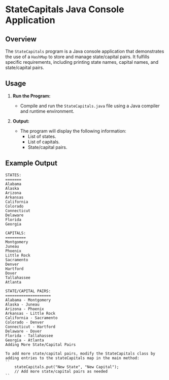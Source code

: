 # StateCapitals Java Console Application

## Overview

The `StateCapitals` program is a Java console application that demonstrates the use of a `HashMap` to store and manage state/capital pairs. It fulfills specific requirements, including printing state names, capital names, and state/capital pairs.

## Usage

1. **Run the Program:**
    - Compile and run the `StateCapitals.java` file using a Java compiler and runtime environment.

2. **Output:**
    - The program will display the following information:
        - List of states.
        - List of capitals.
        - State/capital pairs.

## Example Output

```plaintext
STATES:
=======
Alabama
Alaska
Arizona
Arkansas
California
Colorado
Connecticut
Delaware
Florida
Georgia

CAPITALS:
=========
Montgomery
Juneau
Phoenix
Little Rock
Sacramento
Denver
Hartford
Dover
Tallahassee
Atlanta

STATE/CAPITAL PAIRS:
====================
Alabama - Montgomery
Alaska - Juneau
Arizona - Phoenix
Arkansas - Little Rock
California - Sacramento
Colorado - Denver
Connecticut - Hartford
Delaware - Dover
Florida - Tallahassee
Georgia - Atlanta
Adding More State/Capital Pairs

To add more state/capital pairs, modify the StateCapitals class by adding entries to the stateCapitals map in the main method:
``
    stateCapitals.put("New State", "New Capital");
    // Add more state/capital pairs as needed
``